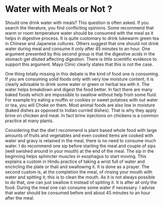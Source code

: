 # Water with Meals or Not ?

Should one drink water with meals? This question is often asked. If you search the literature, you find conflicting opinions. Some recommend that warm or room temperature water  should be consumed with the meal as it helps in digestive process. It is quite customary to drink lukewarm green tea in Chinese and Japanese cultures. Others suggest that one should not drink water during meal and consume it only after 45 minutes to an hour. One argument presented by this second group is that the digestive acids in the stomach get diluted affecting digestion. There is little scientific evidence to support this argument. Mayo Clinic clearly states that this is not the case. 

One thing totally missing in this debate is the kind of food one is consuming. If you are consuming solid foods only with very low moisture content, it is clearly advisable to drink some water or green or herbal tea with it. The water helps breakdown and digest the food better. In fact there are many baked foods which are impossible to swallow without help from some fluid. For example try eating a muffin or cookies or sweet potatoes with out water or tea, you will Choke on them. Most animal foods are also low in moisture (baked dishes as opposed to Indian curried dishes). That is why they apply brine on chicken and meat. In fact brine injections on chickens is a common practice at many plants. 

Considering that the diet I recommend is plant based whole food with large amounts of fruits and vegetables and even cooked items are cooked with water and gravy is retained in the meal, there is no need to consume much water. 
I do recommend one sip before starting the meal and couple of sips (well swished around in your mouth) at the end of the meal. 
The sip in the beginning helps sphincter muscles in esophagus to start moving. This explains a custom in Hindu practice of taking a wrist full of water and encircling the plate or thali and swallowing it. It is done as a prayer. The second custom is, at the completion the meal, of rinsing your mouth with water and spitting it; this is to clean the mouth. As it is not always possible to do that, one can just swallow it instead of spitting it. It is after all only the food. 
During the meal one can consume some water if necessary. I advise that water should be consumed before and about 45 minutes to an hour after the meal.